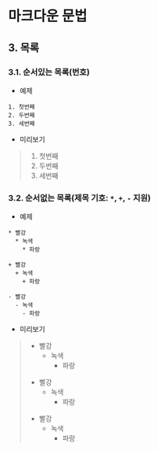 ﻿# 마크다운 문법

##  3. 목록

### 3.1. 순서있는 목록(번호)
* 예제

```
1. 첫번째
2. 두번째
3. 세번째
```

* 미리보기

> 1. 첫번째
> 2. 두번째
> 3. 세번째



### 3.2. 순서없는 목록(제목 기호: `*`, `+`, `-` 지원)
* 예제

```
* 빨강
  * 녹색
    * 파랑

+ 빨강
  + 녹색
    + 파랑

- 빨강
  - 녹색
    - 파랑
```

* 미리보기

> * 빨강
>   * 녹색
>     * 파랑
> 
> + 빨강
>   + 녹색
>     + 파랑
> 
> - 빨강
>   - 녹색
>     - 파랑
